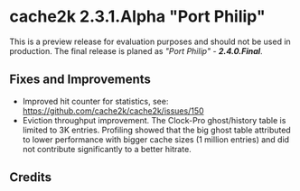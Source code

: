 # cache2k 2.3.1.Alpha "Port Philip"

This is a preview release for evaluation purposes and should not be used in production.
The final release is planed as *"Port Philip" - **2.4.0.Final***.

## Fixes and Improvements

- Improved hit counter for statistics, see: https://github.com/cache2k/cache2k/issues/150
- Eviction throughput improvement. The Clock-Pro ghost/history table is limited to 3K entries.
  Profiling showed that the big ghost table attributed to lower performance with bigger cache
  sizes (1 million entries) and did not contribute significantly to a better hitrate.

## Credits

